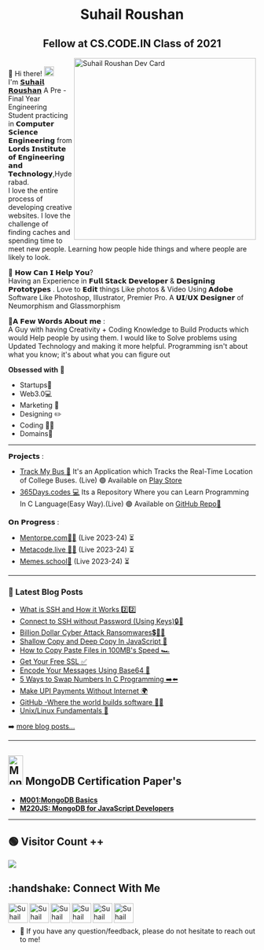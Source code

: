 <h1 align="center">Suhail Roushan</h1>
<h2 align="center">Fellow at CS.CODE.IN Class of 2021 </h2>

<a href="https://app.daily.dev/suhailroushan"><img align="right" width="auto" height="370" src="https://api.daily.dev/devcards/ed8c407f7e92461aacc2a08689397203.png?r=bk3"  width="400" alt="Suhail Roushan Dev Card"/></a>

<br> 📌 Hi there! <img src="https://user-images.githubusercontent.com/42378118/110234147-e3259600-7f4e-11eb-95be-0c4047144dea.gif" width="20"><br>
I'm [𝗦𝘂𝗵𝗮𝗶𝗹 𝗥𝗼𝘂𝘀𝗵𝗮𝗻](https://suhailroushan.com) A Pre - Final Year Engineering Student practicing in 𝗖𝗼𝗺𝗽𝘂𝘁𝗲𝗿 𝗦𝗰𝗶𝗲𝗻𝗰𝗲 𝗘𝗻𝗴𝗶𝗻𝗲𝗲𝗿𝗶𝗻𝗴 from 𝗟𝗼𝗿𝗱𝘀 𝗜𝗻𝘀𝘁𝗶𝘁𝘂𝘁𝗲 𝗼𝗳 𝗘𝗻𝗴𝗶𝗻𝗲𝗲𝗿𝗶𝗻𝗴 𝗮𝗻𝗱 𝗧𝗲𝗰𝗵𝗻𝗼𝗹𝗼𝗴𝘆,Hyderabad. <br> I love the entire process of developing creative websites. I love the challenge of finding caches and spending time to meet new people. Learning how people hide things and where people are likely to look.<br>

📌 𝗛𝗼𝘄 𝗖𝗮𝗻 𝗜 𝗛𝗲𝗹𝗽 𝗬𝗼𝘂?<br>
Having an Experience in 𝗙𝘂𝗹𝗹 𝗦𝘁𝗮𝗰𝗸 𝗗𝗲𝘃𝗲𝗹𝗼𝗽𝗲𝗿 & 𝗗𝗲𝘀𝗶𝗴𝗻𝗶𝗻𝗴 𝗣𝗿𝗼𝘁𝗼𝘁𝘆𝗽𝗲𝘀 . Love to 𝗘𝗱𝗶𝘁 things Like photos & Video Using 𝗔𝗱𝗼𝗯𝗲 Software Like Photoshop, Illustrator, Premier Pro. A 𝗨𝗜/𝗨𝗫 𝗗𝗲𝘀𝗶𝗴𝗻𝗲𝗿 of Neumorphism and Glassmorphism<br>

📌𝗔 𝗙𝗲𝘄 𝗪𝗼𝗿𝗱𝘀 𝗔𝗯𝗼𝘂𝘁 𝗺𝗲 :<br>
A Guy with having Creativity + Coding Knowledge to Build Products which would Help people by using them. I would like to Solve problems using Updated Technology and making it more helpful. Programming isn't about what you know; it's about what you can figure out<br>

**Obsessed with** 🤗<br>

- Startups🚀
- Web3.0💻
- Marketing 🤳
- Designing ✏️
- Coding 🧑‍💻
- Domains🤑

<hr />

𝗣𝗿𝗼𝗷𝗲𝗰𝘁𝘀 : <br>

- [Track My Bus 🚌](https://trackmybus.tech) It's an Application which Tracks the Real-Time Location of College Buses. (Live) 🟢 Available on [Play Store](https://play.google.com/store/apps/details?id=com.w8india.w8)<br>
- [365Days.codes 💻](https://github.com/suhailroushan13/365days.codes) Its a Repository Where you can Learn Programming In C Language(Easy Way).(Live) 🟢 Available on [GitHub Repo📁](https://github.com/suhailroushan13/365days.codes)

𝗢𝗻 𝗣𝗿𝗼𝗴𝗿𝗲𝘀𝘀 : <br>

- [Mentorpe.com🧑‍🏫](https://suhailroushan.com/progress.html) (Live 2023-24) ⏳
- [Metacode.live 🧑‍💻](https://suhailroushan.com/progress.html) (Live 2023-24) ⏳
- [Memes.school🎒](https://suhailroushan.com/progress.html) (Live 2023-24) ⏳

<hr />

### 📕 Latest Blog Posts

<!-- BLOG-POST-LIST:START -->

- [What is SSH and How it Works 2️⃣2️⃣](https://suhailroushan.medium.com/everything-about-ssh-%EF%B8%8F-596388d53863)
- [Connect to SSH without Password (Using Keys)🔒🔑](https://suhailroushan.medium.com/connect-ssh-without-password-using-keys-9f29dc580554)
- [Billion Dollar Cyber Attack Ransomwares💲🧑‍💻](https://suhailroushan.medium.com/billion-dollar-cyber-attack-ransomwares-7e9878c5f496)
- [Shallow Copy and Deep Copy In JavaScript 💫](https://suhailroushan.medium.com/you-dont-know-how-javascript-copy-variables-shallow-copy-ba043788a6cd)
- [How to Copy Paste Files in 100MB's Speed 🏎️](https://suhailroushan.medium.com/how-to-copy-paste-files-in-100mbs-speed-e8b1e31e18f0)
- [Get Your Free SSL ✅](https://suhailroushan.medium.com/free-ssl-38ad1ec18a52)
- [Encode Your Messages Using Base64 🛅](https://suhailroushan.medium.com/encode-your-messages-using-base64-315d2c0420ce)
- [5 Ways to Swap Numbers In C Programming ➡️⬅️](https://suhailroushan.medium.com/5-ways-to-swap-numbers-in-c-programming-5b2e6f0cf59f)
- [Make UPI Payments Without Internet 🌍](https://suhailroushan.medium.com/yes-you-heard-right-now-make-upi-payments-without-internet-9d831e8b2509)
- [GitHub -Where the world builds software 🧑‍💻](https://suhailroushan.medium.com/github-where-the-world-builds-software-a4b6cf383824)
- [Unix/Linux Fundamentals 📕](https://suhailroushan.medium.com/unix-linux-fundamentals-7f0a3b1e49b4)
<!-- BLOG-POST-LIST:END -->

➡️ [more blog posts...](https://suhailroushan.medium.com/)

<hr />

<h2 align="left"> <img src="https://i.imgur.com/7kJWL1n.png" alt="Mongodb Logo - Mongodb Logo Transparent@seekpng.com" width="30px" height="60px">&nbsp;MongoDB Certification Paper's</h2>

<ul>
<li> <a href="https://university.mongodb.com/course_completion/31684c91-234e-4f0b-8525-e2c7d3d94cb4
"alt="<b>M001:MongoDB Basics</b>"> <b>M001:MongoDB Basics</b> </a> 
 <li> <a href="https://university.mongodb.com/course_completion/16a4658e-49d9-4a25-8edb-ad81b9d8aee5
"alt="<b>M001:MongoDB Basics</b>"> <b>M220JS: MongoDB for JavaScript Developers</b> </a> 

</ul>

<hr />

 <h2 align="left"> 🟢 Visitor Count ++</h2>
  
  <img src="https://profile-counter.glitch.me/suhailroushan13/count.svg" />
</p>

<h2 align="left">:handshake: Connect With Me</h2>

<a href="https://www.linkedin.com/in/suhailroushan/"><img align="left" src="https://raw.githubusercontent.com/suhailroushan/suhailroushan/main/linkedin.png" alt="Suhail Roushan | LinkedIn" width="40px"/></a>
<a href="https://instagram.com/suhailroushan"><img align="left" src="https://raw.githubusercontent.com/suhailroushan/suhailroushan/main/insta.png" alt="Suhail Roushan | Instagram" width="40px"/></a>
<a href="https://suhailroushan.medium.com/"><img align="left" src="https://raw.githubusercontent.com/yushi1007/yushi1007/main/images/medium.svg" alt="Suhail Roushan | Medium" width="40px"/></a>
<a href="https://www.facebook.com/your.suhailroushan/"><img align="left" src="https://raw.githubusercontent.com/suhailroushan/suhailroushan/main/facebook.png" alt="Suhail Roushan | Facebook" width="40px"/></a>
<a href="https://twitter.com/suhailroushan13"><img align="left" src="https://raw.githubusercontent.com/suhailroushan/suhailroushan/main/twitter.png" alt="Suhail Roushan | Twitter" width="40px"/></a>
<a href="https://suhailroushan.com"><img align="left" src="https://raw.githubusercontent.com/suhailroushan/suhailroushan/main/suhailroushann.png" alt="Suhail Roushan | Website" width="40px"/></a>
<br>
<br>

- 💬 If you have any question/feedback, please do not hesitate to reach out to me!

